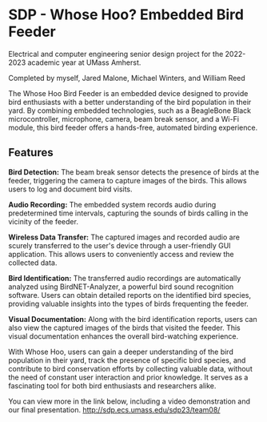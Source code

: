 # SDP - Whose Hoo?  Embedded Bird Feeder
Electrical and computer engineering senior design project for the 2022-2023 academic year at UMass Amherst. 

Completed by myself, Jared Malone, Michael Winters, and William Reed

The Whose Hoo Bird Feeder is an embedded device designed to provide bird enthusiasts with a better understanding of the bird population in their yard. By combining embedded technologies, such as a BeagleBone Black microcontroller, microphone, camera, beam break sensor, and a Wi-Fi module, this bird feeder offers a hands-free, automated birding experience.

## Features
**Bird Detection:** The beam break sensor detects the presence of birds at the feeder, triggering the camera to capture images of the birds. This allows users to log and document bird visits.

**Audio Recording:** The embedded system records audio during predetermined time intervals, capturing the sounds of birds calling in the vicinity of the feeder.

**Wireless Data Transfer:** The captured images and recorded audio are scurely transferred to the user's device through a user-friendly GUI application. This allows users to conveniently access and review the collected data.

**Bird Identification:** The transferred audio recordings are automatically analyzed using BirdNET-Analyzer, a powerful bird sound recognition software. Users can obtain detailed reports on the identified bird species, providing valuable insights into the types of birds frequenting the feeder.

**Visual Documentation:** Along with the bird identification reports, users can also view the captured images of the birds that visited the feeder. This visual documentation enhances the overall bird-watching experience.

With Whose Hoo, users can gain a deeper understanding of the bird population in their yard, track the presence of specific bird species, and contribute to bird conservation efforts by collecting valuable data, without the need of constant user interaction and prior knowledge. It serves as a fascinating tool for both bird enthusiasts and researchers alike.

You can view more in the link below, including a video demonstration and our final presentation.
http://sdp.ecs.umass.edu/sdp23/team08/
